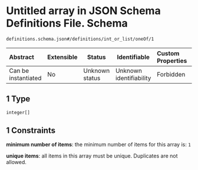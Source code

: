 # Untitled array in JSON Schema Definitions File.  Schema

```txt
definitions.schema.json#/definitions/int_or_list/oneOf/1
```




| Abstract            | Extensible | Status         | Identifiable            | Custom Properties | Additional Properties | Access Restrictions | Defined In                                                                         |
| :------------------ | ---------- | -------------- | ----------------------- | :---------------- | --------------------- | ------------------- | ---------------------------------------------------------------------------------- |
| Can be instantiated | No         | Unknown status | Unknown identifiability | Forbidden         | Allowed               | none                | [definitions.schema.json\*](../out/definitions.schema.json "open original schema") |

## 1 Type

`integer[]`

## 1 Constraints

**minimum number of items**: the minimum number of items for this array is: `1`

**unique items**: all items in this array must be unique. Duplicates are not allowed.
